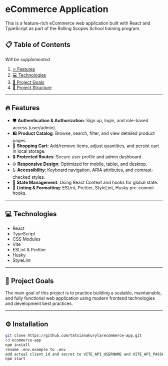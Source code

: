 # eCommerce Application

This is a feature-rich eCommerce web application built with React and TypeScript as part of the Rolling Scopes School training program.

## 📋 Table of Contents

_Will be supplemented_

1. [🔥 Features](#features)
2. [💻 Technologies](#technologies)
3. [🎯 Project Goals](#project-goals)
4. [📁 Project Structure](#project-structure)

---

## 🔥 Features

- 🛡 **Authentication & Authorization**: Sign up, login, and role-based access (user/admin).
- 🛍 **Product Catalog**: Browse, search, filter, and view detailed product pages.
- 🛒 **Shopping Cart**: Add/remove items, adjust quantities, and persist cart in local storage.
- 🔒 **Protected Routes**: Secure user profile and admin dashboard.
- 🌐 **Responsive Design**: Optimized for mobile, tablet, and desktop.
- ♿ **Accessibility**: Keyboard navigation, ARIA attributes, and contrast-checked styles.
- 🔄 **State Management**: Using React Context and hooks for global state.
- 🔧 **Linting & Formatting**: ESLint, Prettier, StyleLint, Husky pre-commit hooks.

---

## 💻 Technologies

- React
- TypeScript
- CSS Modules
- Vite
- ESLint & Prettier
- Husky
- StyleLint

---

## 🎯 Project Goals

The main goal of this project is to practice building a scalable, maintainable, and fully functional web application using modern frontend technologies and development best practices.

---

## ⚙️ Installation

```bash
git clone https://github.com/tatsianakuryla/ecommerce-app.git
cd ecommerce-app
npm install
rename .env.example to .env
add actual client_id and secret to VITE_API_USERNAME and VITE_API_PASSWORD constants in your .env file, you can find client_id and secret in API doc
npm start
```

